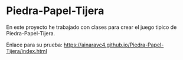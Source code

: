 # Piedra-Papel-Tijera

En este proyecto he trabajado con clases para crear el juego tipico de Piedra-Papel-Tijera.

Enlace para su prueba:
https://ainaravc4.github.io/Piedra-Papel-Tijera/index.html

